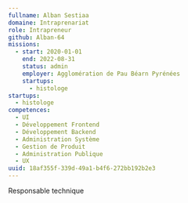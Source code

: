```yaml
---
fullname: Alban Sestiaa
domaine: Intraprenariat
role: Intrapreneur
github: Alban-64
missions:
  - start: 2020-01-01
    end: 2022-08-31
    status: admin
    employer: Agglomération de Pau Béarn Pyrénées
    startups:
      - histologe
startups:
  - histologe
competences:
  - UI
  - Développement Frontend
  - Développement Backend
  - Administration Système
  - Gestion de Produit
  - Administration Publique
  - UX
uuid: 18af355f-339d-49a1-b4f6-272bb192b2e3
---
```

Responsable technique